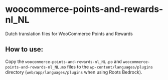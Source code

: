 # woocommerce-points-and-rewards-nl_NL
Dutch translation files for WooCommerce Points and Rewards

## How to use:
Copy the `woocommerce-points-and-rewards-nl_NL.po` and `woocommerce-points-and-rewards-nl_NL.mo` files to the `wp-content/languages/plugins` directory (`web/app/languages/plugins` when using Roots Bedrock).
